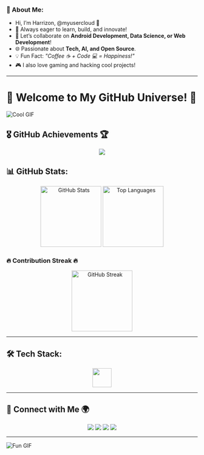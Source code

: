 ### 🚀 About Me:
- Hi, I’m Harrizon, @myusercloud 🌟
- 🌱 Always eager to learn, build, and innovate!
- 👯 Let’s collaborate on **Android Development, Data Science, or Web Development**!
- 🌐 Passionate about **Tech, AI, and Open Source**.
- 💡 Fun Fact: *"Coffee ☕ + Code 💻 = Happiness!"*
- 🎮 I also love gaming and hacking cool projects!

---

# 🎉 Welcome to My GitHub Universe! 🚀

![Cool GIF]([https://media.giphy.com/media/QTfX9Ejfra3ZmNxh6B/giphy.gif](https://www.google.com/url?sa=i&url=https%3A%2F%2Fgithub.com%2Frudrabarad%2FGifs&psig=AOvVaw0yiKpGWv7eyAAEomUGrzqA&ust=1743357096013000&source=images&cd=vfe&opi=89978449&ved=0CBAQjRxqFwoTCIC1nrjtr4wDFQAAAAAdAAAAABAE))


## 🎖️ GitHub Achievements 🏆
<div align="center">
  <img src="https://github-profile-trophy.vercel.app/?username=myusercloud&theme=tokyonight&no-frame=true" />
</div>

## 📊 GitHub Stats:
<div align="center">
  <img src="https://github-readme-stats.vercel.app/api?username=myusercloud&show_icons=true&theme=radical&count_private=true" height="160" alt="GitHub Stats" />
  <img src="https://github-readme-stats.vercel.app/api/top-langs/?username=myusercloud&layout=compact&theme=radical" height="160" alt="Top Languages" />
</div>

### 🔥 Contribution Streak 🔥
<div align="center">
  <img src="https://github-readme-streak-stats.herokuapp.com/?user=myusercloud&theme=radical" height="160" alt="GitHub Streak" />
</div>

---

## 🛠️ Tech Stack:
<div align="center">
  <img src="https://skillicons.dev/icons?i=js,ts,react,html,css,python,csharp,nodejs,mongodb,androidstudio,firebase" height="50" />
</div>

---

## 📡 Connect with Me 🌍
<div align="center">
  <a href="#"><img src="https://img.shields.io/badge/Youtube-%23FF0000.svg?style=for-the-badge&logo=youtube&logoColor=white" /></a>
  <a href="#"><img src="https://img.shields.io/badge/Instagram-%23E4405F.svg?style=for-the-badge&logo=instagram&logoColor=white" /></a>
  <a href="#"><img src="https://img.shields.io/badge/Twitter-%231DA1F2.svg?style=for-the-badge&logo=twitter&logoColor=white" /></a>
  <a href="#"><img src="https://img.shields.io/badge/LinkedIn-%230077B5.svg?style=for-the-badge&logo=linkedin&logoColor=white" /></a>
</div>

---

![Fun GIF](https://media.giphy.com/media/l4FGpP4lxGGgK5CBW/giphy.gif)
